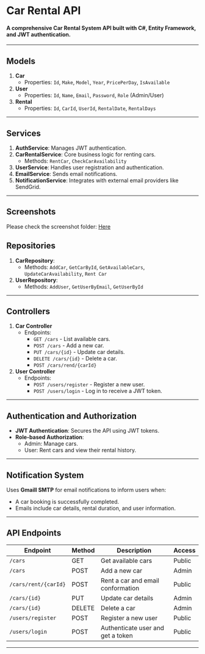 # Car Rental API
#### A comprehensive Car Rental System API built with C#, Entity Framework, and JWT authentication.
---


## Models

1. **Car**
   - Properties: `Id`, `Make`, `Model`, `Year`, `PricePerDay`, `IsAvailable`
2. **User**
   - Properties: `Id`, `Name`, `Email`, `Password`, `Role` (Admin/User)
3. **Rental**
   - Properties: `Id`, `CarId`, `UserId`, `RentalDate`, `RentalDays`

---

## Services

1. **AuthService**: Manages JWT authentication.
2. **CarRentalService**: Core business logic for renting cars.
   - Methods: `RentCar`, `CheckCarAvailability`
3. **UserService**: Handles user registration and authentication.
4. **EmailService**: Sends email notifications.
5. **NotificationService**: Integrates with external email providers like SendGrid.

---

## Screenshots 
Please check the screenshot folder: [Here](https://github.com/tanishqj-19/task404/tree/master/CarRentalScreenshots)
## Repositories

1. **CarRepository**:
   - Methods: `AddCar`, `GetCarById`, `GetAvailableCars`, `UpdateCarAvailability`,  `Rent Car `
2. **UserRepository**:
   - Methods: `AddUser`, `GetUserByEmail`, `GetUserById`

---

## Controllers

1. **Car Controller**
   - Endpoints:
     - `GET /cars` - List available cars.
     - `POST /cars` - Add a new car.
     - `PUT /cars/{id}` - Update car details.
     - `DELETE /cars/{id}` - Delete a car.
     - `POST /cars/rend/{carId}`
2. **User Controller**
   - Endpoints:
     - `POST /users/register` - Register a new user.
     - `POST /users/login` - Log in to receive a JWT token.

---

## Authentication and Authorization

- **JWT Authentication**: Secures the API using JWT tokens.
- **Role-based Authorization**:
  - Admin: Manage cars.
  - User: Rent cars and view their rental history.

---

## Notification System

Uses **Gmaill SMTP** for email notifications to inform users when:
- A car booking is successfully completed.
- Emails include car details, rental duration, and user information.

---

## API Endpoints

| Endpoint            | Method | Description                       | Access  |
|---------------------|--------|-----------------------------------|---------|
| `/cars`             | GET    | Get available cars                | Public  |
| `/cars`             | POST   | Add a new car                     | Admin   |
| `/cars/rent/{carId}`| POST   | Rent a car and email conformation | Public  |
| `/cars/{id}`        | PUT    | Update car details                | Admin   |
| `/cars/{id}`        | DELETE | Delete a car                      | Admin   |
| `/users/register`   | POST   | Register a new user               | Public  |
| `/users/login`      | POST   | Authenticate user and get a token | Public  |


---
